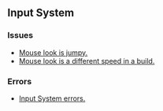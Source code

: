 ## Input System
### Issues
- [Mouse look is jumpy.](Input%20System/Mouse%20Delta%20Time.md)
- [Mouse look is a different speed in a build.](Input%20System/Mouse%20Delta%20Time.md)

### Errors
- [Input System errors.](Input%20System/Errors.md)